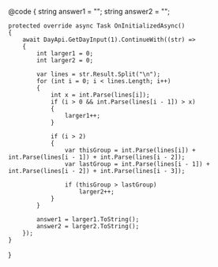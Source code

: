 @code
{
    string answer1 = "";
    string answer2 = "";

    protected override async Task OnInitializedAsync()
    {
        await DayApi.GetDayInput(1).ContinueWith((str) =>
        {
            int larger1 = 0;
            int larger2 = 0;

            var lines = str.Result.Split("\n");
            for (int i = 0; i < lines.Length; i++)
            {
                int x = int.Parse(lines[i]);
                if (i > 0 && int.Parse(lines[i - 1]) > x)
                {
                    larger1++;
                }

                if (i > 2)
                {
                    var thisGroup = int.Parse(lines[i]) + int.Parse(lines[i - 1]) + int.Parse(lines[i - 2]);
                    var lastGroup = int.Parse(lines[i - 1]) + int.Parse(lines[i - 2]) + int.Parse(lines[i - 3]);

                    if (thisGroup > lastGroup)
                        larger2++;
                }
            }
            
            answer1 = larger1.ToString();
            answer2 = larger2.ToString();
        });
    }
}

